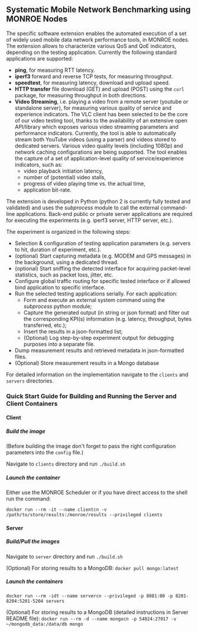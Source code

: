 ## Systematic Mobile Network Benchmarking using MONROE Nodes

The specific software extension enables the automated execution of a set of widely used mobile data network performance tools, in MONROE nodes. The extension allows to characterize various QoS and QoE indicators, depending on the testing application. Currently the following standard applications are supported:
* **ping**, for measuring RTT latency.
* **iperf3** forward and reverse TCP tests, for measuring  throughput.
* **speedtest**, for measuring latency, download and upload speed.
* **HTTP transfer** file download (GET) and upload (POST) using the ```curl``` package, for measuring throughput in both directions.
* **Video Streaming**, i.e. playing a video from a remote server (youtube or standalone server), for measuring various quality of service and experience indicators. The VLC client has been selected to be the core of our video testing tool, thanks to the availability of an extensive open API/library which exposes various video streaming parameters and performance indicators. Currently, the tool is able to automatically stream both YouTube videos (using a parser) and videos stored to dedicated servers. Various video quality levels (including 1080p) and network caching configurations are being supported. The tool enables the capture of a set of application-level quality of service/experience indicators, such as:
  * video playback initiation latency,
  * number of (potential) video stalls,
  * progress of video playing time vs. the actual time,
  * application bit-rate.

The extension is developed in Python (python 2 is currently fully tested and validated) and uses the _subprocess_ module to call the external command-line applications. Back-end public or private server applications are required for executing the experiments (e.g. iperf3 server, HTTP server, etc.).

The experiment is organized in the following steps:
* Selection & configuration of testing application parameters (e.g. servers to hit, duration of experiment, etc.).
* (optional) Start capturing metadata (e.g. MODEM and GPS messages) in the background, using a dedicated thread.
* (optional) Start sniffing the detected interface for acquiring packet-level statistics, such as packet loss, jitter, etc.
* Configure global traffic routing for specific tested interface or if allowed bind application to specific interface.
* Run the selected testing applications serially. For each application:
  * Form and execute an external system command using the _subprocess_ python module;
  * Capture the generated output (in string or json format) and filter out the corresponding KPI(s) information (e.g. latency, throughput, bytes transferred, etc.);
  * Insert the results in a json-formatted list;
  * (Optional) Log step-by-step experiment output for debugging purposes into a separate file.
* Dump measurement results and retrieved metadata in json-formatted files.
* (Optional) Store measurement results in a Mongo database

For detailed information on the implementation navigate to the ```clients``` and ```servers``` directories.

### Quick Start Guide for Building and Running the Server and Client Containers

#### Client
##### Build the image
(Before building the image don't forget to pass the right configuration parameters into the ```config``` file.)

Navigate to ```clients``` directory and run ```./build.sh ```

##### Launch the container

Either use the MONROE Scheduler or if you have direct access to the shell run the command:

```docker run --rm -it --name clientcn -v /path/to/store/results:/monroe/results --privileged clients```

#### Server
##### Build/Pull the images

Navigate to ```server``` directory and run ```./build.sh ```

(Optional) For storing results to a MongoDB: ```docker pull mongo:latest```

##### Launch the containers

``` docker run --rm -idt --name servercn --privileged -p 8081:80 -p 8201-8204:5201-5204 servers ```

(Optional) For storing results to a MongoDB (detailed instructions in Server README file): ```docker run --rm -d --name mongocn -p 54024:27017 -v ~/mongodb_data:/data/db mongo```
